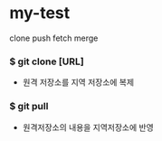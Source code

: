 # my-test
clone push fetch merge

### $ git clone [URL]
- 원격 저장소를 지역 저장소에 복제

### $ git pull
- 원격저장소의 내용을 지역저장소에 반영
